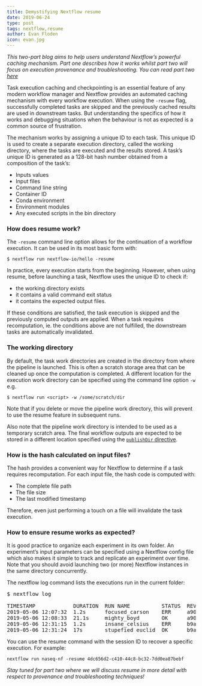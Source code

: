 ```yaml
---
title: Demystifying Nextflow resume
date: 2019-06-24
type: post
tags: nextflow,resume
author: Evan Floden
icon: evan.jpg
---
```


_This two-part blog aims to help users understand Nextflow’s powerful caching mechanism. Part one describes how it works whilst part two will focus on execution provenance and troubleshooting. You can read part two [here](/blog/2019/troubleshooting-nextflow-resume.html)_

Task execution caching and checkpointing is an essential feature of any modern workflow manager and Nextflow provides an automated caching mechanism with every workflow execution. When using the `-resume` flag, successfully completed tasks are skipped and the previously cached results are used in downstream tasks. But understanding the specifics of how it works and debugging situations when the behaviour is not as expected is a common source of frustration.

The mechanism works by assigning a unique ID to each task. This unique ID is used to create a separate execution directory, called the working directory, where the tasks are executed and the results stored. A task’s unique ID is generated as a 128-bit hash number obtained from a composition of the task’s:

- Inputs values
- Input files
- Command line string
- Container ID
- Conda environment
- Environment modules
- Any executed scripts in the bin directory

### How does resume work?

The `-resume` command line option allows for the continuation of a workflow execution. It can be used in its most basic form with:

```
$ nextflow run nextflow-io/hello -resume
```

In practice, every execution starts from the beginning. However, when using resume, before launching a task, Nextflow uses the unique ID to check if:

- the working directory exists
- it contains a valid command exit status
- it contains the expected output files.

If these conditions are satisfied, the task execution is skipped and the previously computed outputs are applied. When a task requires recomputation, ie. the conditions above are not fulfilled, the downstream tasks are automatically invalidated.

### The working directory

By default, the task work directories are created in the directory from where the pipeline is launched. This is often a scratch storage area that can be cleaned up once the computation is completed. A different location for the execution work directory can be specified using the command line option `-w` e.g.

```
$ nextflow run <script> -w /some/scratch/dir
```

Note that if you delete or move the pipeline work directory, this will prevent to use the resume feature in subsequent runs.

Also note that the pipeline work directory is intended to be used as a temporary scratch area. The final
workflow outputs are expected to be stored in a different location specified using the [`publishDir` directive](https://www.nextflow.io/docs/latest/process.html#publishdir).

### How is the hash calculated on input files?

The hash provides a convenient way for Nextflow to determine if a task requires recomputation. For each input file, the hash code is computed with:

- The complete file path
- The file size
- The last modified timestamp

Therefore, even just performing a touch on a file will invalidate the task execution.

### How to ensure resume works as expected?

It is good practice to organize each experiment in its own folder. An experiment’s input parameters can be specified using a Nextflow config file which also makes it simple to track and replicate an experiment over time. Note that you should avoid launching two (or more) Nextflow instances in the same directory concurrently.

The nextflow log command lists the executions run in the current folder:

<style>
pre {
    white-space: pre;
    overflow-x: auto;
}
</style>
<pre>
$ nextflow log

TIMESTAMP            DURATION  RUN NAME          STATUS  REVISION ID  SESSION ID                            COMMAND
2019-05-06 12:07:32  1.2s      focused_carson    ERR     a9012339ce   7363b3f0-09ac-495b-a947-28cf430d0b85  nextflow run hello
2019-05-06 12:08:33  21.1s     mighty_boyd       OK      a9012339ce   7363b3f0-09ac-495b-a947-28cf430d0b85  nextflow run rnaseq-nf -with-docker
2019-05-06 12:31:15  1.2s      insane_celsius    ERR     b9aefc67b4   4dc656d2-c410-44c8-bc32-7dd0ea87bebf  nextflow run rnaseq-nf
2019-05-06 12:31:24  17s       stupefied_euclid  OK      b9aefc67b4   4dc656d2-c410-44c8-bc32-7dd0ea87bebf  nextflow run rnaseq-nf -resume -with-docker
</pre>

You can use the resume command with the session ID to recover a specific execution. For example:

```
nextflow run naseq-nf -resume 4dc656d2-c410-44c8-bc32-7dd0ea87bebf
```

_Stay tuned for part two where we will discuss resume in more detail with respect to provenance and troubleshooting techniques!_
